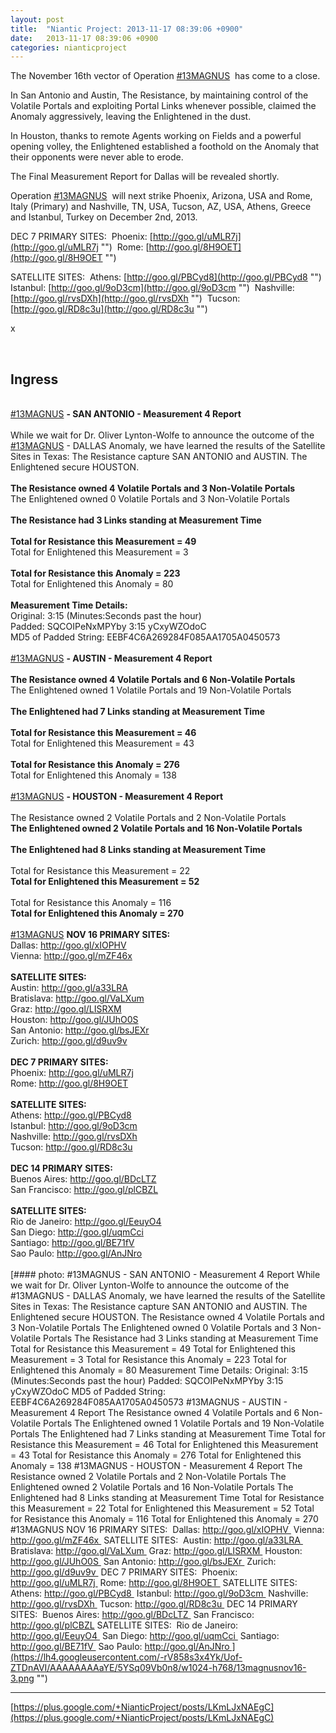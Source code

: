 ```yaml
---
layout: post
title:  "Niantic Project: 2013-11-17 08:39:06 +0900"
date:   2013-11-17 08:39:06 +0900
categories: nianticproject
---
```

The November 16th vector of Operation  [#13MAGNUS](https://plus.google.com/s/%2313MAGNUS "")  has come to a close.

In San Antonio and Austin, The Resistance, by maintaining control of the Volatile Portals and exploiting Portal Links whenever possible, claimed the Anomaly aggressively, leaving the Enlightened in the dust.

In Houston, thanks to remote Agents working on Fields and a powerful opening volley, the Enlightened established a foothold on the Anomaly that their opponents were never able to erode.

The Final Measurement Report for Dallas will be revealed shortly.

Operation  [#13MAGNUS](https://plus.google.com/s/%2313MAGNUS "")  will next strike Phoenix, Arizona, USA and Rome, Italy (Primary) and Nashville, TN, USA, Tucson, AZ, USA, Athens, Greece and Istanbul, Turkey on December 2nd, 2013.

DEC 7 PRIMARY SITES: 
Phoenix: [http://goo.gl/uMLR7j](http://goo.gl/uMLR7j "") 
Rome: [http://goo.gl/8H9OET](http://goo.gl/8H9OET "") 

SATELLITE SITES: 
Athens: [http://goo.gl/PBCyd8](http://goo.gl/PBCyd8 "") 
Istanbul: [http://goo.gl/9oD3cm](http://goo.gl/9oD3cm "") 
Nashville: [http://goo.gl/rvsDXh](http://goo.gl/rvsDXh "") 
Tucson: [http://goo.gl/RD8c3u](http://goo.gl/RD8c3u "") 

x<div class="shared"><br /><h2>Ingress</h2><br /><a rel="nofollow" class="ot-hashtag" href="https://plus.google.com/s/%2313MAGNUS">#13MAGNUS</a> <b>- SAN ANTONIO - Measurement 4 Report</b><br /><br />While we wait for Dr. Oliver Lynton-Wolfe to announce the outcome of the <a rel="nofollow" class="ot-hashtag" href="https://plus.google.com/s/%2313MAGNUS">#13MAGNUS</a> - DALLAS Anomaly, we have learned the results of the Satellite Sites in Texas: The Resistance capture SAN ANTONIO and AUSTIN. The Enlightened secure HOUSTON.<br /><br /><b>The Resistance owned 4 Volatile Portals and 3 Non-Volatile Portals</b><br />The Enlightened owned 0 Volatile Portals and 3 Non-Volatile Portals<br /><br /><b>The Resistance had 3 Links standing at Measurement Time</b><br /><br /><b>Total for Resistance this Measurement = 49</b><br />Total for Enlightened this Measurement = 3<br /><br /><b>Total for Resistance this Anomaly = 223</b><br />Total for Enlightened this Anomaly = 80<br /><br /><b>Measurement Time Details:</b><br />Original: 3:15 (Minutes:Seconds past the hour)<br />Padded: SQCOIPeNxMPYby 3:15 yCxyWZOdoC<br />MD5 of Padded String: EEBF4C6A269284F085AA1705A0450573<br /><br /><a rel="nofollow" class="ot-hashtag" href="https://plus.google.com/s/%2313MAGNUS">#13MAGNUS</a> <b>- AUSTIN - Measurement 4 Report</b><br /><br /><b>The Resistance owned 4 Volatile Portals and 6 Non-Volatile Portals</b><br />The Enlightened owned 1 Volatile Portals and 19 Non-Volatile Portals<br /><br /><b>The Enlightened had 7 Links standing at Measurement Time</b><br /><br /><b>Total for Resistance this Measurement = 46</b><br />Total for Enlightened this Measurement = 43<br /><br /><b>Total for Resistance this Anomaly = 276</b><br />Total for Enlightened this Anomaly = 138<br /><br /><a rel="nofollow" class="ot-hashtag" href="https://plus.google.com/s/%2313MAGNUS">#13MAGNUS</a> <b>- HOUSTON - Measurement 4 Report</b><br /><br />The Resistance owned 2 Volatile Portals and 2 Non-Volatile Portals<br /><b>The Enlightened owned 2 Volatile Portals and 16 Non-Volatile Portals</b><br /><br /><b>The Enlightened had 8 Links standing at Measurement Time</b><br /><br />Total for Resistance this Measurement = 22<br /><b>Total for Enlightened this Measurement = 52</b><br /><br />Total for Resistance this Anomaly = 116<br /><b>Total for Enlightened this Anomaly = 270</b><br /><br /><a rel="nofollow" class="ot-hashtag" href="https://plus.google.com/s/%2313MAGNUS">#13MAGNUS</a> <b>NOV 16 PRIMARY SITES:</b> <br />Dallas: <a href="http://goo.gl/xIOPHV" class="ot-anchor">http://goo.gl/xIOPHV</a> <br />Vienna: <a href="http://goo.gl/mZF46x" class="ot-anchor">http://goo.gl/mZF46x</a> <br /><br /><b>SATELLITE SITES:</b> <br />Austin: <a href="http://goo.gl/a33LRA" class="ot-anchor">http://goo.gl/a33LRA</a> <br />Bratislava: <a href="http://goo.gl/VaLXum" class="ot-anchor">http://goo.gl/VaLXum</a> <br />Graz: <a href="http://goo.gl/LISRXM" class="ot-anchor">http://goo.gl/LISRXM</a> <br />Houston: <a href="http://goo.gl/JUhO0S" class="ot-anchor">http://goo.gl/JUhO0S</a> <br />San Antonio: <a href="http://goo.gl/bsJEXr" class="ot-anchor">http://goo.gl/bsJEXr</a> <br />Zurich: <a href="http://goo.gl/d9uv9v" class="ot-anchor">http://goo.gl/d9uv9v</a> <br /><br /><b>DEC 7 PRIMARY SITES:</b> <br />Phoenix: <a href="http://goo.gl/uMLR7j" class="ot-anchor">http://goo.gl/uMLR7j</a> <br />Rome: <a href="http://goo.gl/8H9OET" class="ot-anchor">http://goo.gl/8H9OET</a> <br /><br /><b>SATELLITE SITES:</b> <br />Athens: <a href="http://goo.gl/PBCyd8" class="ot-anchor">http://goo.gl/PBCyd8</a> <br />Istanbul: <a href="http://goo.gl/9oD3cm" class="ot-anchor">http://goo.gl/9oD3cm</a> <br />Nashville: <a href="http://goo.gl/rvsDXh" class="ot-anchor">http://goo.gl/rvsDXh</a> <br />Tucson: <a href="http://goo.gl/RD8c3u" class="ot-anchor">http://goo.gl/RD8c3u</a> <br /><br /><b>DEC 14 PRIMARY SITES:</b> <br />Buenos Aires: <a href="http://goo.gl/BDcLTZ" class="ot-anchor">http://goo.gl/BDcLTZ</a> <br />San Francisco: <a href="http://goo.gl/plCBZL" class="ot-anchor">http://goo.gl/plCBZL</a><br /><br /><b>SATELLITE SITES:</b> <br />Rio de Janeiro: <a href="http://goo.gl/EeuyO4" class="ot-anchor">http://goo.gl/EeuyO4</a> <br />San Diego: <a href="http://goo.gl/uqmCci" class="ot-anchor">http://goo.gl/uqmCci</a> <br />Santiago: <a href="http://goo.gl/BE71fV" class="ot-anchor">http://goo.gl/BE71fV</a> <br />Sao Paulo: <a href="http://goo.gl/AnJNro" class="ot-anchor">http://goo.gl/AnJNro</a> <br /><br /></div>
[#### photo: #13MAGNUS - SAN ANTONIO - Measurement 4 Report
While we wait for Dr. Oliver Lynton-Wolfe to announce the outcome of the #13MAGNUS - DALLAS Anomaly, we have learned the results of the Satellite Sites in Texas: The Resistance capture SAN ANTONIO and AUSTIN. The Enlightened secure HOUSTON.
The Resistance owned 4 Volatile Portals and 3 Non-Volatile Portals
The Enlightened owned 0 Volatile Portals and 3 Non-Volatile Portals
The Resistance had 3 Links standing at Measurement Time
Total for Resistance this Measurement = 49
Total for Enlightened this Measurement = 3
Total for Resistance this Anomaly = 223
Total for Enlightened this Anomaly = 80
Measurement Time Details:
Original: 3:15 (Minutes:Seconds past the hour)
Padded: SQCOIPeNxMPYby 3:15 yCxyWZOdoC
MD5 of Padded String: EEBF4C6A269284F085AA1705A0450573
#13MAGNUS - AUSTIN - Measurement 4 Report
The Resistance owned 4 Volatile Portals and 6 Non-Volatile Portals
The Enlightened owned 1 Volatile Portals and 19 Non-Volatile Portals
The Enlightened had 7 Links standing at Measurement Time
Total for Resistance this Measurement = 46
Total for Enlightened this Measurement = 43
Total for Resistance this Anomaly = 276
Total for Enlightened this Anomaly = 138
#13MAGNUS - HOUSTON - Measurement 4 Report
The Resistance owned 2 Volatile Portals and 2 Non-Volatile Portals
The Enlightened owned 2 Volatile Portals and 16 Non-Volatile Portals
The Enlightened had 8 Links standing at Measurement Time
Total for Resistance this Measurement = 22
Total for Enlightened this Measurement = 52
Total for Resistance this Anomaly = 116
Total for Enlightened this Anomaly = 270
#13MAGNUS NOV 16 PRIMARY SITES: 
Dallas: http://goo.gl/xIOPHV 
Vienna: http://goo.gl/mZF46x 
SATELLITE SITES: 
Austin: http://goo.gl/a33LRA 
Bratislava: http://goo.gl/VaLXum 
Graz: http://goo.gl/LISRXM 
Houston: http://goo.gl/JUhO0S 
San Antonio: http://goo.gl/bsJEXr 
Zurich: http://goo.gl/d9uv9v 
DEC 7 PRIMARY SITES: 
Phoenix: http://goo.gl/uMLR7j 
Rome: http://goo.gl/8H9OET 
SATELLITE SITES: 
Athens: http://goo.gl/PBCyd8 
Istanbul: http://goo.gl/9oD3cm 
Nashville: http://goo.gl/rvsDXh 
Tucson: http://goo.gl/RD8c3u 
DEC 14 PRIMARY SITES: 
Buenos Aires: http://goo.gl/BDcLTZ 
San Francisco: http://goo.gl/plCBZL
SATELLITE SITES: 
Rio de Janeiro: http://goo.gl/EeuyO4 
San Diego: http://goo.gl/uqmCci 
Santiago: http://goo.gl/BE71fV 
Sao Paulo: http://goo.gl/AnJNro ](https://lh4.googleusercontent.com/-rV858s3x4Yk/Uof-ZTDnAVI/AAAAAAAAaYE/5YSq09Vb0n8/w1024-h768/13magnusnov16-3.png "")
- - -
[https://plus.google.com/+NianticProject/posts/LKmLJxNAEgC](https://plus.google.com/+NianticProject/posts/LKmLJxNAEgC)
